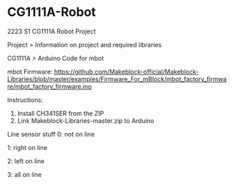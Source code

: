 # CG1111A-Robot
2223 S1 CG1111A Robot Project

Project > Information on project and required libraries

CG1111A > Arduino Code for mbot

mbot Firmware: https://github.com/Makeblock-official/Makeblock-Libraries/blob/master/examples/Firmware_For_mBlock/mbot_factory_firmware/mbot_factory_firmware.ino


Instructions:
  1. Install CH341SER from the ZIP
  2. Link Makeblock-Libraries-master.zip to Arduino


Line sensor stuff
0: not on line

1: right on line

2: left on line

3: all on line


